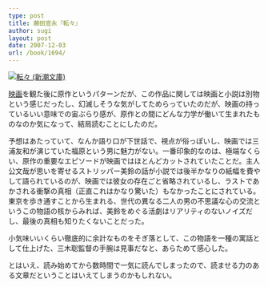 ```yaml
---
type: post
title: 藤田宣永『転々』
author: sugi
layout: post
date: 2007-12-03
url: /book/1694/
---
```

<a href="http://www.amazon.co.jp/exec/obidos/ASIN/4101197180/chezsugi-22/ref=nosim/" onclick="_gaq.push(['_trackEvent', 'outbound-article', 'http://www.amazon.co.jp/exec/obidos/ASIN/4101197180/chezsugi-22/ref=nosim/', '']);" name="amazletlink" target="_blank"><img src="http://i0.wp.com/ecx.images-amazon.com/images/I/510WMT0C0CL.SL160.jpg?w=660" alt="転々 (新潮文庫)" class="alignleft" data-recalc-dims="1" /></a>

<a href="http://tokyosanpo.jp/indexp.html" onclick="_gaq.push(['_trackEvent', 'outbound-article', 'http://tokyosanpo.jp/indexp.html', '映画']);" >映画</a>を観た後に原作というパターンだが、この作品に関しては映画と小説は別物という感じだったし、幻滅しそうな気がしてためらっていたのだが、映画の持っているいい意味での宙ぶらり感が、原作との間にどんな力学が働いて生まれたものなのか気になって、結局読むことにしたのだ。

予想はあたっていて、なんか語り口が下世話で、視点が俗っぽいし、映画では三浦友和が演じていた福原という男に魅力がない。一番印象的なのは、極端なくらい、原作の重要なエピソードが映画ではほとんどカットされていたことだ。主人公文哉が思いを寄せるストリッパー美鈴の話が小説では後半かなりの紙幅を費やして語られているのが、映画では彼女の存在ごと省略されているし、ラストであかされる衝撃の真相（正直これはかなり驚いた）もなかったことにされている。東京を歩き通すことから生まれる、世代の異なる二人の男の不思議な心の交流というこの物語の核からみれば、美鈴をめぐる活劇はリアリティのないノイズだし、最後の真相も知りたくないことだった。

小気味いいくらい徹底的に余計なものをそぎ落として、この物語を一種の寓話として仕上げた、三木聡監督の手腕は見事だなと、あらためて感心した。

とはいえ、読み始めてから数時間で一気に読んでしまったので、読ませる力のある文章だということはいえてしまうのかもしれない。

